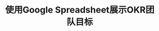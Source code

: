 ---
layout: article
title: 使用Google Spreadsheet展示OKR团队目标
description: 
  - 目标与关键成果法（OKR）是一种将员工个人目标与公司目标相结合的管理方法。模板最多可展示四项目标和三项关键成果。为此，模板各类数据均来自于Google Spreadsheet。这样一来，您就可以根据自身需要，轻松地替换掉该数据源。
lang: cn
weight: 1000
isDraft: false
ref: OKR-Team-Goals-Google-Spreadsheet
category:
  - Lean Management
  - KPI
  - OKR
image: OKR-Team-Goals-Google-Spreadsheet.png
image_thumbnail: OKR-Team-Goals-Google-Spreadsheet_thumbnail.png
download: OKR-Team-Goals-Google-Spreadsheet - CN.pbmx
overview_description:
overview_benefits:
overview_data_sources:
---